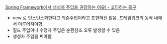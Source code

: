 
[Spring Framework에서 생성자 주입을 권장하는 이유! - 코딩하는 흑구](https://sas-study.tistory.com/456)
- new 로 인스턴스화한다고 의존주입이라고 표현하진 않음. 프레임워크의 동작 내에서 이루어져야함.
- 필드 주입이나 수정자 주입은 순환참조 오류 발생할 수 있음
- 생성자 주입을 써야함